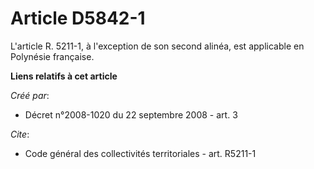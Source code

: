 # Article D5842-1

L'article R. 5211-1, à l'exception de son second alinéa, est applicable en Polynésie française.

**Liens relatifs à cet article**

_Créé par_:

  - Décret n°2008-1020 du 22 septembre 2008 - art. 3

_Cite_:

  - Code général des collectivités territoriales - art. R5211-1
